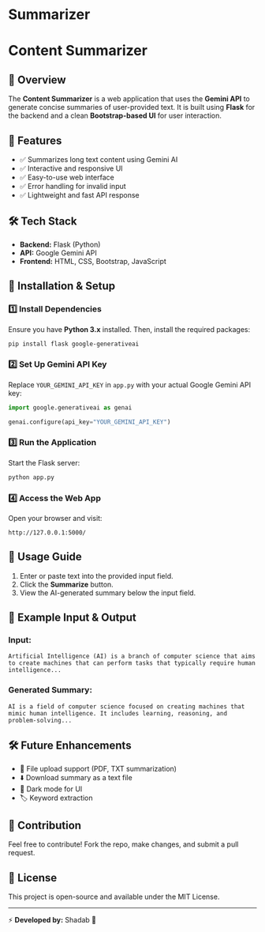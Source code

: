 # Summarizer
# Content Summarizer

## 📌 Overview
The **Content Summarizer** is a web application that uses the **Gemini API** to generate concise summaries of user-provided text. It is built using **Flask** for the backend and a clean **Bootstrap-based UI** for user interaction.

## 🚀 Features
- ✅ Summarizes long text content using Gemini AI
- ✅ Interactive and responsive UI
- ✅ Easy-to-use web interface
- ✅ Error handling for invalid input
- ✅ Lightweight and fast API response

## 🛠️ Tech Stack
- **Backend:** Flask (Python)
- **API:** Google Gemini API
- **Frontend:** HTML, CSS, Bootstrap, JavaScript

## 🔧 Installation & Setup
### **1️⃣ Install Dependencies**
Ensure you have **Python 3.x** installed. Then, install the required packages:
```sh
pip install flask google-generativeai
```

### **2️⃣ Set Up Gemini API Key**
Replace `YOUR_GEMINI_API_KEY` in `app.py` with your actual Google Gemini API key:
```python
import google.generativeai as genai

genai.configure(api_key="YOUR_GEMINI_API_KEY")
```

### **3️⃣ Run the Application**
Start the Flask server:
```sh
python app.py
```

### **4️⃣ Access the Web App**
Open your browser and visit:
```
http://127.0.0.1:5000/
```

## 📄 Usage Guide
1. Enter or paste text into the provided input field.
2. Click the **Summarize** button.
3. View the AI-generated summary below the input field.

## 🎯 Example Input & Output
### **Input:**
```
Artificial Intelligence (AI) is a branch of computer science that aims to create machines that can perform tasks that typically require human intelligence...
```

### **Generated Summary:**
```
AI is a field of computer science focused on creating machines that mimic human intelligence. It includes learning, reasoning, and problem-solving...
```

## 🛠️ Future Enhancements
- 📂 File upload support (PDF, TXT summarization)
- ⬇️ Download summary as a text file
- 🌙 Dark mode for UI
- 🏷️ Keyword extraction

## 🤝 Contribution
Feel free to contribute! Fork the repo, make changes, and submit a pull request.

## 📜 License
This project is open-source and available under the MIT License.

---

⚡ **Developed by:** Shadab 🚀

